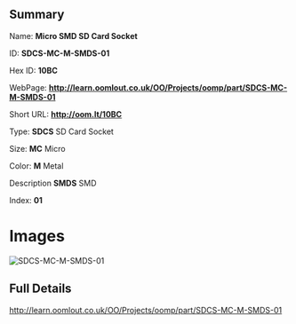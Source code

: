 

## Summary
 
Name: __Micro SMD SD Card Socket__

ID: __SDCS-MC-M-SMDS-01__

Hex ID: __10BC__

WebPage: __http://learn.oomlout.co.uk/OO/Projects/oomp/part/SDCS-MC-M-SMDS-01__

Short URL: __http://oom.lt/10BC__


Type: __SDCS__ SD Card Socket 

Size: __MC__ Micro 

Color: __M__ Metal 

Description __SMDS__ SMD 

Index: __01__


 # Images
![SDCS-MC-M-SMDS-01](http://oomlout.com/oomp-gen/parts/SDCS-MC-M-SMDS-01/SDCS-MC-M-SMDS-01_420.jpg)



 ## Full Details

 http://learn.oomlout.co.uk/OO/Projects/oomp/part/SDCS-MC-M-SMDS-01














